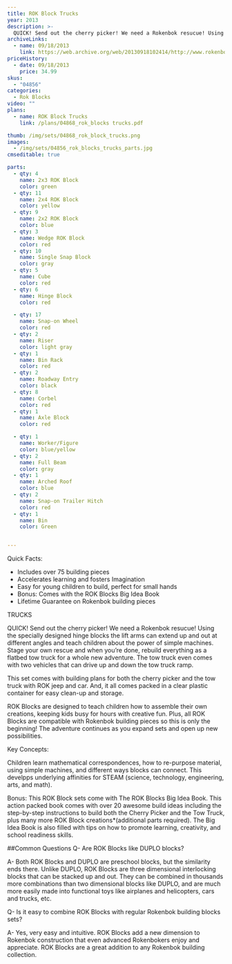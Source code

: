 ```yaml
---
title: ROK Block Trucks
year: 2013
description: >-
  QUICK! Send out the cherry picker! We need a Rokenbok resucue! Using the specially designed hinge blocks the lift arms can extend up and out at different angles and teach children about the power of simple machines.  Stage your own rescue and when you’re done, rebuild everything as a flatbed tow truck for a whole new adventure.
archiveLinks:
  - name: 09/18/2013
    link: https://web.archive.org/web/20130918102414/http://www.rokenbok.com/estore/trucks
priceHistory:
  - date: 09/18/2013
    price: 34.99
skus:
  - "04856"
categories: 
  - Rok Blocks
video: ""
plans:
  - name: ROK Block Trucks
    link: /plans/04868_rok_blocks trucks.pdf

thumb: /img/sets/04868_rok_block_trucks.png
images:
  - /img/sets/04856_rok_blocks_trucks_parts.jpg
cmseditable: true

parts:
  - qty: 4
    name: 2x3 ROK Block
    color: green
  - qty: 11
    name: 2x4 ROK Block
    color: yellow
  - qty: 9
    name: 2x2 ROK Block
    color: blue
  - qty: 3
    name: Wedge ROK Block
    color: red
  - qty: 10
    name: Single Snap Block
    color: gray
  - qty: 5
    name: Cube
    color: red
  - qty: 6
    name: Hinge Block
    color: red

  - qty: 17
    name: Snap-on Wheel
    color: red
  - qty: 2
    name: Riser
    color: light gray
  - qty: 1
    name: Bin Rack
    color: red
  - qty: 2
    name: Roadway Entry
    color: black
  - qty: 8
    name: Corbel
    color: red
  - qty: 1
    name: Axle Block
    color: red

  - qty: 1
    name: Worker/Figure
    color: blue/yellow
  - qty: 2
    name: Full Beam
    color: gray
  - qty: 1
    name: Arched Roof
    color: blue
  - qty: 2
    name: Snap-on Trailer Hitch
    color: red
  - qty: 1
    name: Bin
    color: Green


---
```

Quick Facts:
  - Includes over 75 building pieces
  - Accelerates learning and fosters Imagination
  - Easy for young children to build, perfect for small hands
  - Bonus: Comes with the ROK Blocks Big Idea Book
  - Lifetime Guarantee on Rokenbok building pieces

TRUCKS

QUICK! Send out the cherry picker! We need a Rokenbok resucue! Using the specially designed hinge blocks the lift arms can extend up and out at different angles and teach children about the power of simple machines.  Stage your own rescue and when you’re done, rebuild everything as a flatbed tow truck for a whole new adventure. The tow truck even comes with two  vehicles that can drive up and down the tow truck ramp.

This set comes with building plans for both the cherry picker and the tow truck with ROK jeep and car. And, it all comes packed in a clear plastic container for easy clean-up and storage.

ROK Blocks are designed to teach children how to assemble their own creations, keeping kids busy for hours with creative fun. Plus, all ROK Blocks are compatible with Rokenbok building pieces so this is only the beginning! The adventure continues as you expand sets and open up new possibilities.

Key Concepts:

Children learn mathematical correspondences, how to re-purpose material, using simple machines, and different ways blocks can connect.  This develpps underlying affinities for STEAM (science, technology, engineering, arts, and math).

Bonus:  This ROK Block sets come with The ROK Blocks Big Idea Book. This action packed book comes with over 20 awesome build ideas including the step-by-step instructions to build both the Cherry Picker and the Tow Truck, plus many more ROK Block creations*(additional parts required).  The Big Idea Book is also filled with tips on how to promote learning, creativity, and school readiness skills.

##Common Questions
Q- Are ROK Blocks like DUPLO blocks?

A- Both ROK Blocks and DUPLO are preschool blocks, but the similarity ends there. Unlike DUPLO, ROK Blocks are three dimensional interlocking blocks that can be stacked up and out. They can be combined in thousands more combinations than two dimensional blocks like DUPLO, and are much more easily made into functional toys like airplanes and helicopters, cars and trucks, etc.

Q- Is it easy to combine ROK Blocks with regular Rokenbok building blocks sets?

A- Yes, very easy and intuitive. ROK Blocks add a new dimension to Rokenbok construction that even advanced Rokenbokers enjoy and appreciate. ROK Blocks are a great addition to any Rokenbok building collection.
